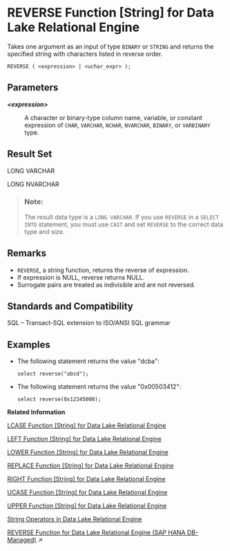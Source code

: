 <!-- loioa57a972e84f2101584c3b9d17a08b0f9 -->

# REVERSE Function \[String\] for Data Lake Relational Engine

Takes one argument as an input of type `BINARY` or `STRING` and returns the specified string with characters listed in reverse order.



```
REVERSE ( <expression> | <uchar_expr> );
```



<a name="loioa57a972e84f2101584c3b9d17a08b0f9__REVERSE_parm1"/>

## Parameters


<dl>
<dt><b>

*<expression\>*

</b></dt>
<dd>

A character or binary-type column name, variable, or constant expression of `CHAR`, `VARCHAR`, `NCHAR`, `NVARCHAR`, `BINARY`, or `VARBINARY` type.



</dd>
</dl>



<a name="loioa57a972e84f2101584c3b9d17a08b0f9__REVERSE_returns1"/>

## Result Set

LONG VARCHAR

LONG NVARCHAR

> ### Note:  
> The result data type is a `LONG VARCHAR`. If you use `REVERSE` in a `SELECT INTO` statement, you must use `CAST` and set `REVERSE` to the correct data type and size.



<a name="loioa57a972e84f2101584c3b9d17a08b0f9__REVERSE_remarks1"/>

## Remarks

-   `REVERSE`, a string function, returns the reverse of expression.
-   If expression is NULL, reverse returns NULL.
-   Surrogate pairs are treated as indivisible and are not reversed.



<a name="loioa57a972e84f2101584c3b9d17a08b0f9__REVERSE_standards1"/>

## Standards and Compatibility

SQL – Transact-SQL extension to ISO/ANSI SQL grammar



<a name="loioa57a972e84f2101584c3b9d17a08b0f9__REVERSE_examples1"/>

## Examples

-   The following statement returns the value "dcba":

    ```
    select reverse("abcd");
    ```

-   The following statement returns the value "0x00503412":

    ```
    select reverse(0x12345000);
    ```


**Related Information**  


[LCASE Function \[String\] for Data Lake Relational Engine](lcase-function-string-for-data-lake-relational-engine-a55c82d.md "Converts all characters in a string to lowercase.")

[LEFT Function \[String\] for Data Lake Relational Engine](left-function-string-for-data-lake-relational-engine-a55d883.md "Returns a specified number of characters from the beginning of a string.")

[LOWER Function \[String\] for Data Lake Relational Engine](lower-function-string-for-data-lake-relational-engine-a561324.md "Converts all characters in a string to lowercase.")

[REPLACE Function \[String\] for Data Lake Relational Engine](replace-function-string-for-data-lake-relational-engine-a579952.md "Replaces all occurrences of a substring with another substring.")

[RIGHT Function \[String\] for Data Lake Relational Engine](right-function-string-for-data-lake-relational-engine-a57b364.md "Returns the rightmost characters of a string.")

[UCASE Function \[String\] for Data Lake Relational Engine](ucase-function-string-for-data-lake-relational-engine-a58c382.md "Converts all characters in a string to uppercase.")

[UPPER Function \[String\] for Data Lake Relational Engine](upper-function-string-for-data-lake-relational-engine-a58cbc0.md "Converts all characters in a string to uppercase.")

[String Operators in Data Lake Relational Engine](../010-sql-language-elements/string-operators-in-data-lake-relational-engine-a4f1c6d.md "These string operators are available in data lake Relational Engine.")

[REVERSE Function for Data Lake Relational Engine (SAP HANA DB-Managed)](https://help.sap.com/viewer/a898e08b84f21015969fa437e89860c8/2024_3_QRC/en-US/3310f4b18b7c478f8003d97e82fdbc6a.html "Takes one argument as an input of type BINARY or STRING and returns the specified string with characters listed in reverse order.") :arrow_upper_right:

